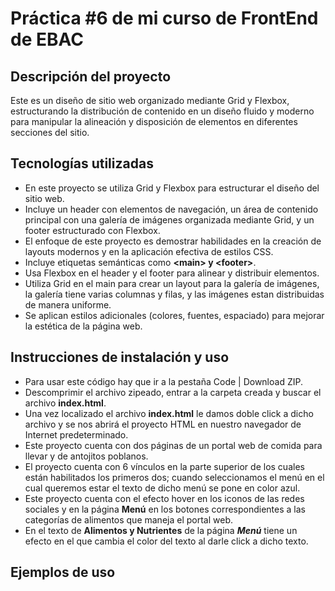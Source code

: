 <h1>Práctica #6 de mi curso de FrontEnd de EBAC</h1>
<h2>Descripción del proyecto</h2>
Este es un diseño de sitio web organizado mediante Grid y Flexbox, estructurando la distribución de contenido en un diseño fluido y moderno para manipular la alineación y disposición de elementos en diferentes secciones del sitio.
<h2>Tecnologías utilizadas</h2>
<ul>
  <li>En este proyecto se utiliza Grid y Flexbox para estructurar el diseño del sitio web.</li>
  <li>Incluye un header con elementos de navegación, un área de contenido principal con una galería de imágenes organizada mediante Grid, y un footer estructurado con Flexbox.</li> 
  <li>El enfoque de este proyecto es demostrar habilidades en la creación de layouts modernos y en la aplicación efectiva de estilos CSS.</li>
  <li>Incluye etiquetas semánticas como <b>&lt;main&gt; y &lt;footer&gt;</b>.</li>
  <li>Usa Flexbox en el header y el footer para alinear y distribuir elementos.</li>
  <li>Utiliza Grid en el main para crear un layout para la galería de imágenes, la galería tiene varias columnas y filas, y las imágenes estan distribuidas de manera uniforme.</li>
  <li>Se aplican estilos adicionales (colores, fuentes, espaciado) para mejorar la estética de la página web.</li>
</ul>
<h2>Instrucciones de instalación y uso</h2>
<ul>
  <li>Para usar este código hay que ir a la pestaña Code | Download ZIP.</li>
  <li>Descomprimir el archivo zipeado, entrar a la carpeta creada y buscar el archivo <b>index.html</b>.</li>
  <li>Una vez localizado el archivo <b>index.html</b> le damos doble click a dicho archivo y se nos abrirá el proyecto HTML en nuestro navegador de Internet predeterminado.</li>
  <li>Este proyecto cuenta con dos páginas de un portal web de comida para llevar y de antojitos poblanos.</b></li>
  <li>El proyecto cuenta con 6 vínculos en la parte superior de los cuales están habilitados los primeros dos; cuando seleccionamos el menú en el cual queremos estar el texto de dicho menú se pone en color azul.</li>
  <li>Este proyecto cuenta con el efecto hover en los iconos de las redes sociales y en la página <b>Menú</b> en los botones correspondientes a las categorías de alimentos que maneja el portal web.</li>
  <li>En el texto de <b>Alimentos y Nutrientes</b> de la página <b><em>Menú</em></b> tiene un efecto en el que cambia el color del texto al darle click a dicho texto.</li>
</ul>
<h2>Ejemplos de uso</h2>



